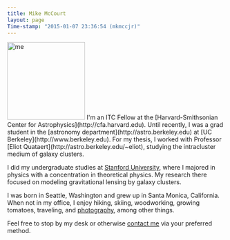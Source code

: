 ```yaml
---
title: Mike McCourt
layout: page
Time-stamp: "2015-01-07 23:36:54 (mkmccjr)"
---
```


<!-- todo: why doesn't class="pad top right" work? -->
<img src="{{site.url}}/images/me_1.png" width="180" class="pad top right" alt="me"/>
I'm an ITC Fellow at the
[Harvard-Smithsonian Center for Astrophysics](http://cfa.harvard.edu).
Until recently, I was a grad student in the
[astronomy department](http://astro.berkeley.edu) at
[UC Berkeley](http://www.berkeley.edu).  For my thesis, I worked with
Professor [Eliot Quataert](http://astro.berkeley.edu/~eliot), studying
the intracluster medium of galaxy clusters.

I did my undergraduate studies at
[Stanford University](http://www.stanford.edu), where I majored in
physics with a concentration in theoretical physics.  My research
there focused on modeling gravitational lensing by galaxy clusters.

I was born in Seattle, Washington and grew up in Santa Monica,
California.  When not in my office, I enjoy hiking, skiing,
woodworking, growing tomatoes, traveling, and
[photography](https://picasaweb.google.com/112418946734251241705),
among other things.

Feel free to stop by my desk or otherwise
[contact me]({{site.url}}/contact/index.html) via your preferred
method.

